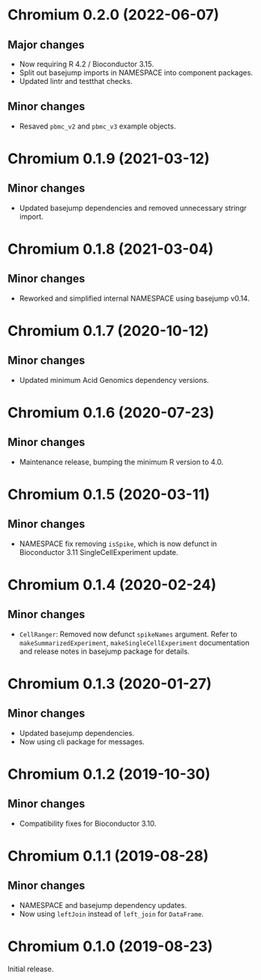 # Chromium 0.2.0 (2022-06-07)

## Major changes

- Now requiring R 4.2 / Bioconductor 3.15.
- Split out basejump imports in NAMESPACE into component packages.
- Updated lintr and testthat checks.

## Minor changes

- Resaved `pbmc_v2` and `pbmc_v3` example objects.

# Chromium 0.1.9 (2021-03-12)

## Minor changes

- Updated basejump dependencies and removed unnecessary stringr import.

# Chromium 0.1.8 (2021-03-04)

## Minor changes

- Reworked and simplified internal NAMESPACE using basejump v0.14.

# Chromium 0.1.7 (2020-10-12)

## Minor changes

- Updated minimum Acid Genomics dependency versions.

# Chromium 0.1.6 (2020-07-23)

## Minor changes

- Maintenance release, bumping the minimum R version to 4.0.

# Chromium 0.1.5 (2020-03-11)

## Minor changes

- NAMESPACE fix removing `isSpike`, which is now defunct in Bioconductor 3.11
  SingleCellExperiment update.

# Chromium 0.1.4 (2020-02-24)

## Minor changes

- `CellRanger`: Removed now defunct `spikeNames` argument. Refer to
  `makeSummarizedExperiment`, `makeSingleCellExperiment` documentation and
  release notes in basejump package for details.

# Chromium 0.1.3 (2020-01-27)

## Minor changes

- Updated basejump dependencies.
- Now using cli package for messages.

# Chromium 0.1.2 (2019-10-30)

## Minor changes

- Compatibility fixes for Bioconductor 3.10.

# Chromium 0.1.1 (2019-08-28)

## Minor changes

- NAMESPACE and basejump dependency updates.
- Now using `leftJoin` instead of `left_join` for `DataFrame`.

# Chromium 0.1.0 (2019-08-23)

Initial release.
